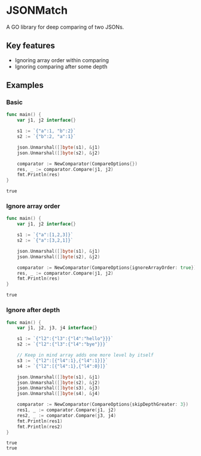 # JSONMatch

A GO library for deep comparing of two JSONs.

## Key features
- Ignoring array order within comparing
- Ignoring comparing after some depth

## Examples
### Basic
```go
func main() {
	var j1, j2 interface{}

	s1 := `{"a":1, "b":2}`
	s2 := `{"b":2, "a":1}`

	json.Unmarshal([]byte(s1), &j1)
	json.Unmarshal([]byte(s2), &j2)

	comparator := NewComparator(CompareOptions{})
	res, _ := comparator.Compare(j1, j2)
	fmt.Println(res)
}
```
```
true
```

### Ignore array order

```go
func main() {
	var j1, j2 interface{}

	s1 := `{"a":[1,2,3]}`
	s2 := `{"a":[3,2,1]}`

	json.Unmarshal([]byte(s1), &j1)
	json.Unmarshal([]byte(s2), &j2)

	comparator := NewComparator(CompareOptions{ignoreArrayOrder: true})
	res, _ := comparator.Compare(j1, j2)
	fmt.Println(res)
}
```
```
true
```

### Ignore after depth
```go
func main() {
	var j1, j2, j3, j4 interface{}

	s1 := `{"l2":{"l3":{"l4":"hello"}}}`
	s2 := `{"l2":{"l3":{"l4":"bye"}}}`

	// Keep in mind array adds one more level by itself
	s3 := `{"l2":[{"l4":1},{"l4":1}]}`
	s4 := `{"l2":[{"l4":1},{"l4":0}]}`

	json.Unmarshal([]byte(s1), &j1)
	json.Unmarshal([]byte(s2), &j2)
	json.Unmarshal([]byte(s3), &j3)
	json.Unmarshal([]byte(s4), &j4)

	comparator := NewComparator(CompareOptions{skipDepthGreater: 3})
	res1, _ := comparator.Compare(j1, j2)
	res2, _ := comparator.Compare(j3, j4)
	fmt.Println(res1)
	fmt.Println(res2)
}
```
```
true
true
```